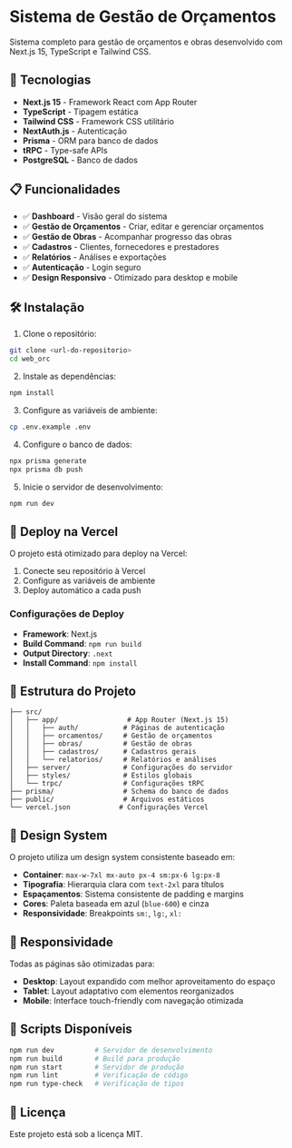 # Sistema de Gestão de Orçamentos

Sistema completo para gestão de orçamentos e obras desenvolvido com Next.js 15, TypeScript e Tailwind CSS.

<!-- Build test: 2025-01-25 -->

## 🚀 Tecnologias

- **Next.js 15** - Framework React com App Router
- **TypeScript** - Tipagem estática
- **Tailwind CSS** - Framework CSS utilitário
- **NextAuth.js** - Autenticação
- **Prisma** - ORM para banco de dados
- **tRPC** - Type-safe APIs
- **PostgreSQL** - Banco de dados

## 📋 Funcionalidades

- ✅ **Dashboard** - Visão geral do sistema
- ✅ **Gestão de Orçamentos** - Criar, editar e gerenciar orçamentos
- ✅ **Gestão de Obras** - Acompanhar progresso das obras
- ✅ **Cadastros** - Clientes, fornecedores e prestadores
- ✅ **Relatórios** - Análises e exportações
- ✅ **Autenticação** - Login seguro
- ✅ **Design Responsivo** - Otimizado para desktop e mobile

## 🛠️ Instalação

1. Clone o repositório:
```bash
git clone <url-do-repositorio>
cd web_orc
```

2. Instale as dependências:
```bash
npm install
```

3. Configure as variáveis de ambiente:
```bash
cp .env.example .env
```

4. Configure o banco de dados:
```bash
npx prisma generate
npx prisma db push
```

5. Inicie o servidor de desenvolvimento:
```bash
npm run dev
```

## 🚀 Deploy na Vercel

O projeto está otimizado para deploy na Vercel:

1. Conecte seu repositório à Vercel
2. Configure as variáveis de ambiente
3. Deploy automático a cada push

### Configurações de Deploy

- **Framework**: Next.js
- **Build Command**: `npm run build`
- **Output Directory**: `.next`
- **Install Command**: `npm install`

## 📁 Estrutura do Projeto

```
├── src/
│   ├── app/                 # App Router (Next.js 15)
│   │   ├── auth/           # Páginas de autenticação
│   │   ├── orcamentos/     # Gestão de orçamentos
│   │   ├── obras/          # Gestão de obras
│   │   ├── cadastros/      # Cadastros gerais
│   │   └── relatorios/     # Relatórios e análises
│   ├── server/             # Configurações do servidor
│   ├── styles/             # Estilos globais
│   └── trpc/               # Configurações tRPC
├── prisma/                 # Schema do banco de dados
├── public/                 # Arquivos estáticos
└── vercel.json            # Configurações Vercel
```

## 🎨 Design System

O projeto utiliza um design system consistente baseado em:

- **Container**: `max-w-7xl mx-auto px-4 sm:px-6 lg:px-8`
- **Tipografia**: Hierarquia clara com `text-2xl` para títulos
- **Espaçamentos**: Sistema consistente de padding e margins
- **Cores**: Paleta baseada em azul (`blue-600`) e cinza
- **Responsividade**: Breakpoints `sm:`, `lg:`, `xl:`

## 📱 Responsividade

Todas as páginas são otimizadas para:

- **Desktop**: Layout expandido com melhor aproveitamento do espaço
- **Tablet**: Layout adaptativo com elementos reorganizados
- **Mobile**: Interface touch-friendly com navegação otimizada

## 🔧 Scripts Disponíveis

```bash
npm run dev          # Servidor de desenvolvimento
npm run build        # Build para produção
npm run start        # Servidor de produção
npm run lint         # Verificação de código
npm run type-check   # Verificação de tipos
```

## 📄 Licença

Este projeto está sob a licença MIT.
